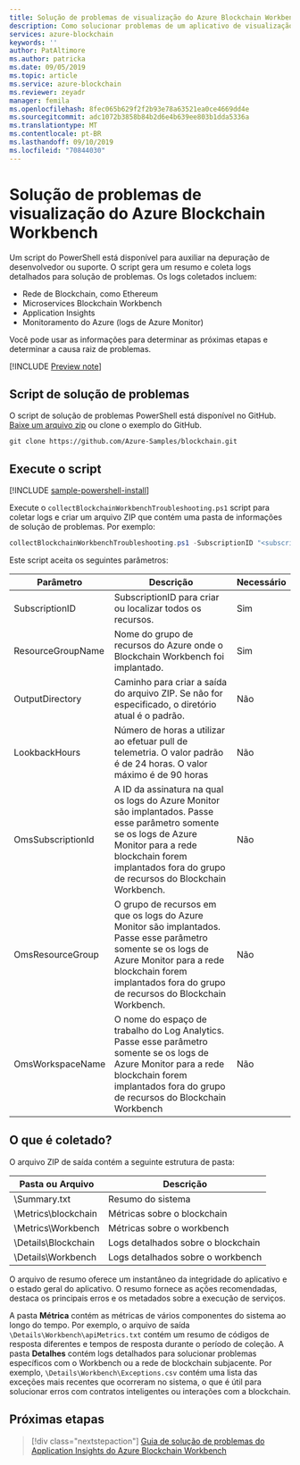 ```yaml
---
title: Solução de problemas de visualização do Azure Blockchain Workbench
description: Como solucionar problemas de um aplicativo de visualização do Azure Blockchain Workbench.
services: azure-blockchain
keywords: ''
author: PatAltimore
ms.author: patricka
ms.date: 09/05/2019
ms.topic: article
ms.service: azure-blockchain
ms.reviewer: zeyadr
manager: femila
ms.openlocfilehash: 8fec065b629f2f2b93e78a63521ea0ce4669dd4e
ms.sourcegitcommit: adc1072b3858b84b2d6e4b639ee803b1dda5336a
ms.translationtype: MT
ms.contentlocale: pt-BR
ms.lasthandoff: 09/10/2019
ms.locfileid: "70844030"
---
```

# <a name="azure-blockchain-workbench-preview-troubleshooting"></a>Solução de problemas de visualização do Azure Blockchain Workbench

Um script do PowerShell está disponível para auxiliar na depuração de desenvolvedor ou suporte. O script gera um resumo e coleta logs detalhados para solução de problemas. Os logs coletados incluem:

* Rede de Blockchain, como Ethereum
* Microservices Blockchain Workbench
* Application Insights
* Monitoramento do Azure (logs de Azure Monitor)

Você pode usar as informações para determinar as próximas etapas e determinar a causa raiz de problemas.

[!INCLUDE [Preview note](./includes/preview.md)]

## <a name="troubleshooting-script"></a>Script de solução de problemas

O script de solução de problemas PowerShell está disponível no GitHub. [Baixe um arquivo zip](https://github.com/Azure-Samples/blockchain/archive/master.zip) ou clone o exemplo do GitHub.

```
git clone https://github.com/Azure-Samples/blockchain.git
```

## <a name="run-the-script"></a>Execute o script
[!INCLUDE [sample-powershell-install](../../../includes/sample-powershell-install.md)]

Execute o `collectBlockchainWorkbenchTroubleshooting.ps1` script para coletar logs e criar um arquivo ZIP que contém uma pasta de informações de solução de problemas. Por exemplo:

``` powershell
collectBlockchainWorkbenchTroubleshooting.ps1 -SubscriptionID "<subscription_id>" -ResourceGroupName "workbench-resource-group-name"
```
Este script aceita os seguintes parâmetros:

| Parâmetro  | Descrição | Necessário |
|---------|---------|----|
| SubscriptionID | SubscriptionID para criar ou localizar todos os recursos. | Sim |
| ResourceGroupName | Nome do grupo de recursos do Azure onde o Blockchain Workbench foi implantado. | Sim |
| OutputDirectory | Caminho para criar a saída do arquivo ZIP. Se não for especificado, o diretório atual é o padrão. | Não |
| LookbackHours | Número de horas a utilizar ao efetuar pull de telemetria. O valor padrão é de 24 horas. O valor máximo é de 90 horas | Não |
| OmsSubscriptionId | A ID da assinatura na qual os logs do Azure Monitor são implantados. Passe esse parâmetro somente se os logs de Azure Monitor para a rede blockchain forem implantados fora do grupo de recursos do Blockchain Workbench.| Não |
| OmsResourceGroup |O grupo de recursos em que os logs do Azure Monitor são implantados. Passe esse parâmetro somente se os logs de Azure Monitor para a rede blockchain forem implantados fora do grupo de recursos do Blockchain Workbench.| Não |
| OmsWorkspaceName | O nome do espaço de trabalho do Log Analytics. Passe esse parâmetro somente se os logs de Azure Monitor para a rede blockchain forem implantados fora do grupo de recursos do Blockchain Workbench | Não |

## <a name="what-is-collected"></a>O que é coletado?

O arquivo ZIP de saída contém a seguinte estrutura de pasta:

| Pasta ou Arquivo | Descrição  |
|---------|---------|
| \Summary.txt | Resumo do sistema |
| \Metrics\blockchain | Métricas sobre o blockchain |
| \Metrics\Workbench | Métricas sobre o workbench |
| \Details\Blockchain | Logs detalhados sobre o blockchain |
| \Details\Workbench | Logs detalhados sobre o workbench |

O arquivo de resumo oferece um instantâneo da integridade do aplicativo e o estado geral do aplicativo. O resumo fornece as ações recomendadas, destaca os principais erros e os metadados sobre a execução de serviços.

A pasta **Métrica** contém as métricas de vários componentes do sistema ao longo do tempo. Por exemplo, o arquivo de saída `\Details\Workbench\apiMetrics.txt` contém um resumo de códigos de resposta diferentes e tempos de resposta durante o período de coleção. A pasta **Detalhes** contém logs detalhados para solucionar problemas específicos com o Workbench ou a rede de blockchain subjacente. Por exemplo, `\Details\Workbench\Exceptions.csv` contém uma lista das exceções mais recentes que ocorreram no sistema, o que é útil para solucionar erros com contratos inteligentes ou interações com a blockchain. 

## <a name="next-steps"></a>Próximas etapas

> [!div class="nextstepaction"]
> [Guia de solução de problemas do Application Insights do Azure Blockchain Workbench](https://aka.ms/workbenchtroubleshooting)
